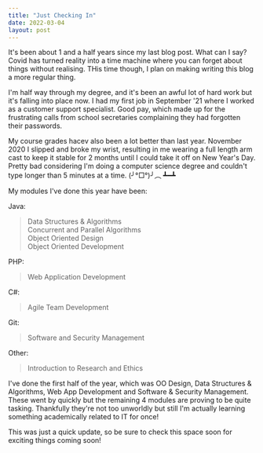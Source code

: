```yaml
---
title: "Just Checking In"
date: 2022-03-04
layout: post
---
```


It's been about 1 and a half years since my last blog post. 
What can I say? Covid has turned reality into a time machine where you can forget about things without realising.
THis time though, I plan on making writing this blog a more regular thing.

I'm half way through my degree, and it's been an awful lot of hard work but it's falling into place now.
I had my first job in September '21 where I worked as a customer support specialist. 
Good pay, which made up for the frustrating calls from school secretaries complaining they had forgotten their passwords.

My course grades hacev also been a lot better than last year. November 2020 I slipped and broke my wrist, resulting in me wearing a full length arm cast to keep it stable for 2 months until I could take it off on New Year's Day. Pretty bad considering I'm doing a computer science degree and couldn't type longer than 5 minutes at a time. (╯°□°)╯︵ ┻━┻

My modules I've done this year have been:

Java:  
> Data Structures & Algorithms  
> Concurrent and Parallel Algorithms  
> Object Oriented Design  
> Object Oriented Development  
  
PHP:  
> Web Application Development  
  
C#:  
> Agile Team Development  
  
Git:  
> Software and Security Management  
  
Other:  
> Introduction to Research and Ethics  

I've done the first half of the year, which was OO Design, Data Structures & Algorithms, Web App Development and Software & Security Management. These went by quickly but the remaining 4 modules are proving to be quite tasking. 
Thankfully they're not too unworldly but still I'm actually learning something academically related to IT for once!  

This was just a quick update, so be sure to check this space soon for exciting things coming soon!
	
